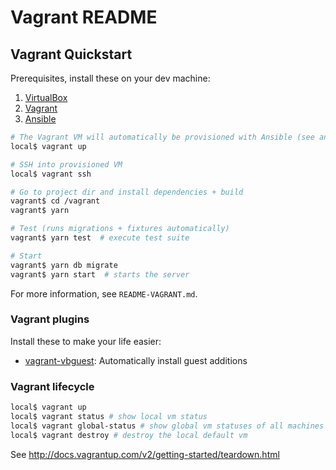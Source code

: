 # Vagrant README

## Vagrant Quickstart

Prerequisites, install these on your dev machine:

1. [VirtualBox](https://www.virtualbox.org/wiki/Downloads)
2. [Vagrant](http://sourabhbajaj.com/mac-setup/Vagrant/README.html)
3. [Ansible](http://docs.ansible.com/ansible/intro_installation.html#latest-releases-via-pip)

``` bash
# The Vagrant VM will automatically be provisioned with Ansible (see ansible/provision.yaml)
local$ vagrant up

# SSH into provisioned VM
local$ vagrant ssh

# Go to project dir and install dependencies + build
vagrant$ cd /vagrant
vagrant$ yarn

# Test (runs migrations + fixtures automatically)
vagrant$ yarn test  # execute test suite

# Start
vagrant$ yarn db migrate
vagrant$ yarn start  # starts the server
```

For more information, see `README-VAGRANT.md`.

### Vagrant plugins

Install these to make your life easier:  
* [vagrant-vbguest](https://github.com/dotless-de/vagrant-vbguest): Automatically install guest additions

### Vagrant lifecycle

``` bash
local$ vagrant up
local$ vagrant status # show local vm status
local$ vagrant global-status # show global vm statuses of all machines
local$ vagrant destroy # destroy the local default vm
```

See http://docs.vagrantup.com/v2/getting-started/teardown.html